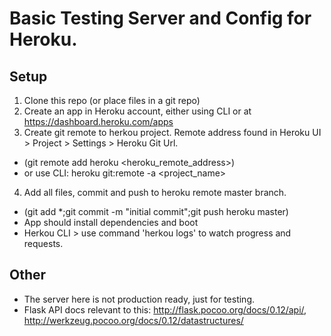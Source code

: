 # Basic Testing Server and Config for Heroku.

## Setup
1. Clone this repo (or place files in a git repo)
2. Create an app in Heroku account, either using CLI or at https://dashboard.heroku.com/apps
3. Create git remote to herkou project. Remote address found in Heroku UI > Project > Settings > Heroku Git Url.
* (git remote add heroku <heroku_remote_address>)
* or use CLI: heroku git:remote -a <project_name>
4. Add all files, commit and push to heroku remote master branch.
* (git add *;git commit -m "initial commit";git push heroku master)
* App should install dependencies and boot
* Herkou CLI > use command 'herkou logs' to watch progress and requests.

## Other
* The server here is not production ready, just for testing.
* Flask API docs relevant to this: http://flask.pocoo.org/docs/0.12/api/, http://werkzeug.pocoo.org/docs/0.12/datastructures/